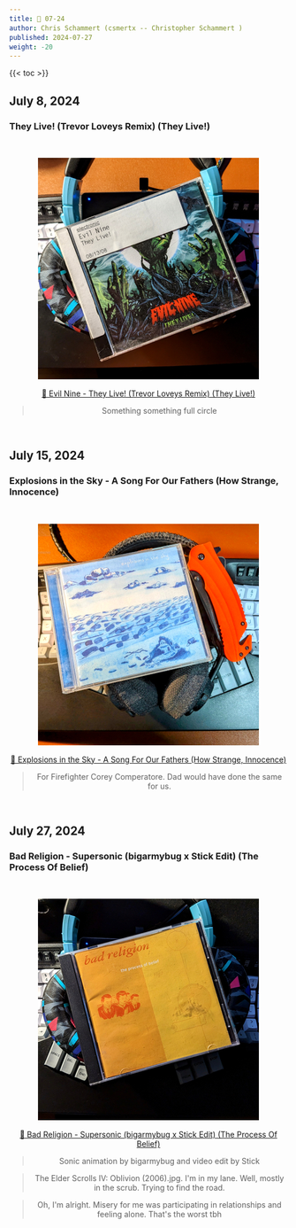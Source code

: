 ```yaml
---
title: 🎸 07-24
author: Chris Schammert (csmertx -- Christopher Schammert )
published: 2024-07-27
weight: -20
---
```


<!-- The content of this website was written by Christopher Schammert aka Chris Schammert -->

<!--more-->

{{< toc >}}

## July 8, 2024
### They Live! (Trevor Loveys Remix) (They Live!)

<br />
<div style="text-align: center;">

![albumimg](/Blog/music/images/evil_nine_they_live!_promo_jewel_cd_front_400x400.jpg "Evil Nine - They Live! - Promo Jewel CD (2 Discs)")
<br />

[🔗 Evil Nine - They Live! (Trevor Loveys Remix) (They Live!)](https://www.youtube.com/watch?v=eqq64uTkA2c "YouTube \ Evil Nine - They Live! - Promo Jewel CD (2 Discs)")

> Something something full circle

</div>
<br />

## July 15, 2024
### Explosions in the Sky - A Song For Our Fathers (How Strange, Innocence)

<br />
<div style="text-align: center;">

![albumimg](/Blog/music/images/explosions_in_the_sky_how_strange_innocence_jewel_cd_400x400.jpg "Explosions in the Sky - How Strange, Innocence - Jewel CD - Also shown: Adidas washable bluetooth headphones, and Kershaw Rescue Pocket Knife")
<br />

[🔗 Explosions in the Sky - A Song For Our Fathers (How Strange, Innocence)](https://www.youtube.com/watch?v=MAmqJjyDH48 "YouTube \ Explosions in the Sky - A Song For Our Fathers (How Strange, Innocence)")

> For Firefighter Corey Comperatore. Dad would have done the same for us.

</div>
<br />

## July 27, 2024
### Bad Religion - Supersonic (bigarmybug x Stick Edit) (The Process Of Belief)

<br />
<div style="text-align: center;">

![albumimg](/Blog/music/images/bad_religion_the_process_of_belief_jewel_cd.jpg "Bad Religion - The Process Of Belief - Jewel Case")
<br />

[🔗 Bad Religion - Supersonic (bigarmybug x Stick Edit) (The Process Of Belief)](https://www.youtube.com/watch?v=YkvxA6Vq5aU "YouTube | Bad Religion - Supersonic (bigarmybug x Stick Edit) (The Process Of Belief)")

> Sonic animation by bigarmybug and video edit by Stick

> The Elder Scrolls IV: Oblivion (2006).jpg. I'm in my lane. Well, mostly in the scrub. Trying to find the road.

> Oh, I'm alright. Misery for me was participating in relationships and feeling alone. That's the worst tbh

</div>
<br />
